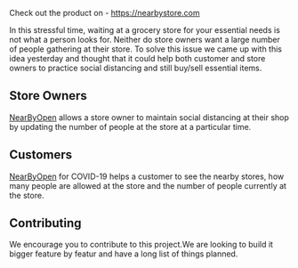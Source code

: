 Check out the product on - https://nearbystore.com 

In this stressful time, waiting at a grocery store for your essential needs is not what a person looks for. Neither do store owners want a large number of people gathering at their store. To solve this issue we came up with this idea yesterday and thought that it could help both customer and store owners to practice social distancing and still buy/sell essential items.

Store Owners
------------

[NearByOpen](https://nearbystore.com) allows a store owner to maintain social distancing at their shop by updating the number of people at the store at a particular time.

Customers
---------
[NearByOpen](https://nearbystore.com) for COVID-19 helps a customer to see the nearby stores, how many people are allowed at the store and the number of people currently at the store.


Contributing
------------

We encourage you to contribute to this project.We are looking to build it bigger feature by featur and have a long list of things planned.
